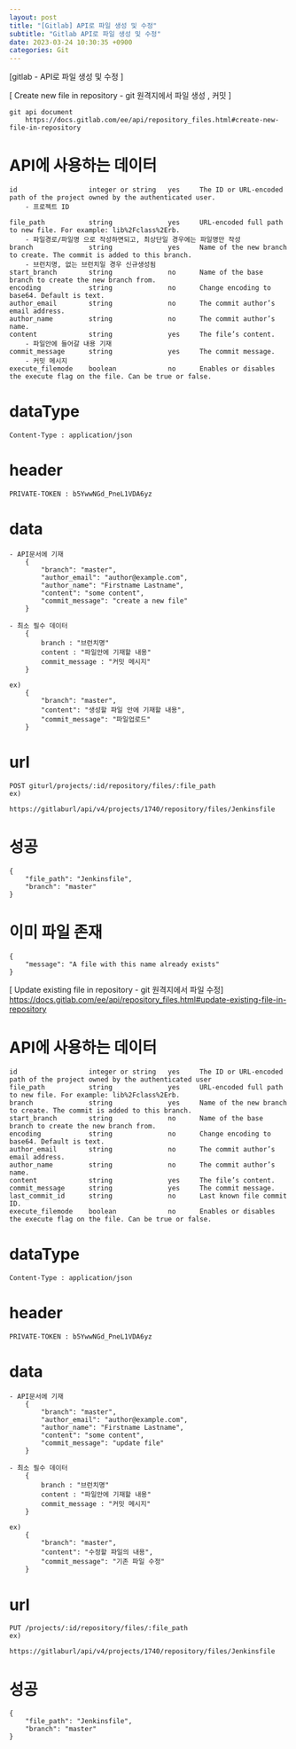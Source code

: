 ```yaml
---
layout: post
title: "[Gitlab] API로 파일 생성 및 수정"
subtitle: "Gitlab API로 파일 생성 및 수정"
date: 2023-03-24 10:30:35 +0900
categories: Git
---
```

[gitlab - API로 파일 생성 및 수정 ]

[ Create new file in repository - git 원격지에서 파일 생성 , 커밋 ]

	git api document 
		https://docs.gitlab.com/ee/api/repository_files.html#create-new-file-in-repository





# API에 사용하는 데이터

	id					integer or string	yes		The ID or URL-encoded path of the project owned by the authenticated user.
		- 프로젝트 ID
	
	file_path			string				yes		URL-encoded full path to new file. For example: lib%2Fclass%2Erb.
		- 파일경로/파일명 으로 작성하면되고, 최상단일 경우에는 파일명만 작성
	branch				string				yes		Name of the new branch to create. The commit is added to this branch.
		- 브런치명, 없는 브런치일 경우 신규생성됨
	start_branch		string				no		Name of the base branch to create the new branch from.
	encoding			string				no		Change encoding to base64. Default is text.
	author_email		string				no		The commit author’s email address.
	author_name			string				no		The commit author’s name.
	content				string				yes		The file’s content.
		- 파일안에 들어갈 내용 기재
	commit_message		string				yes		The commit message.
		- 커밋 메시지
	execute_filemode	boolean				no		Enables or disables the execute flag on the file. Can be true or false.


# dataType
	Content-Type : application/json

# header
	PRIVATE-TOKEN : b5YwwNGd_PneL1VDA6yz
	

# data
	
	- API문서에 기재
		{
			"branch": "master", 
			"author_email": "author@example.com", 
			"author_name": "Firstname Lastname",
			"content": "some content", 
			"commit_message": "create a new file"
		}

	- 최소 필수 데이터
		{
			branch : "브런치명"
			content : "파일안에 기재할 내용"
			commit_message : "커밋 메시지"
		}

	ex)
		{
			"branch": "master",
			"content": "생성할 파일 안에 기재할 내용", 
			"commit_message": "파일업로드"
		}


# url 
	POST giturl/projects/:id/repository/files/:file_path
	ex)
		https://gitlaburl/api/v4/projects/1740/repository/files/Jenkinsfile
	

# 성공
	{
		"file_path": "Jenkinsfile",
		"branch": "master"
	}

# 이미 파일 존재
	{
		"message": "A file with this name already exists"
	}
		



[ Update existing file in repository - git 원격지에서 파일 수정]
	https://docs.gitlab.com/ee/api/repository_files.html#update-existing-file-in-repository

# API에 사용하는 데이터
	id					integer or string	yes		The ID or URL-encoded path of the project owned by the authenticated user
	file_path			string				yes		URL-encoded full path to new file. For example: lib%2Fclass%2Erb.
	branch				string				yes		Name of the new branch to create. The commit is added to this branch.
	start_branch		string				no		Name of the base branch to create the new branch from.
	encoding			string				no		Change encoding to base64. Default is text.
	author_email		string				no		The commit author’s email address.
	author_name			string				no		The commit author’s name.
	content				string				yes		The file’s content.
	commit_message		string				yes		The commit message.
	last_commit_id		string				no		Last known file commit ID.
	execute_filemode	boolean				no		Enables or disables the execute flag on the file. Can be true or false.
	

# dataType
	Content-Type : application/json

# header
	PRIVATE-TOKEN : b5YwwNGd_PneL1VDA6yz	
	


# data
	- API문서에 기재
		{
			"branch": "master", 
			"author_email": "author@example.com", 
			"author_name": "Firstname Lastname",
			"content": "some content", 
			"commit_message": "update file"
		}	
	
	- 최소 필수 데이터
		{
			branch : "브런치명"
			content : "파일안에 기재할 내용"
			commit_message : "커밋 메시지"
		}

	ex)
		{
			"branch": "master",
			"content": "수정할 파일의 내용", 
			"commit_message": "기존 파일 수정"
		}





# url 
	PUT /projects/:id/repository/files/:file_path
	ex)
		https://gitlaburl/api/v4/projects/1740/repository/files/Jenkinsfile
	
# 성공
	{
		"file_path": "Jenkinsfile",
		"branch": "master"
	}
